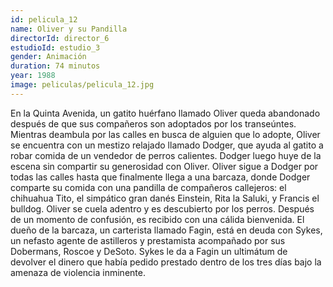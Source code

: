 ```yaml
---
id: pelicula_12
name: Oliver y su Pandilla
directorId: director_6
estudioId: estudio_3
gender: Animación
duration: 74 minutos
year: 1988
image: peliculas/pelicula_12.jpg
---
```


En la Quinta Avenida, un gatito huérfano llamado Oliver queda abandonado después de que sus compañeros son adoptados por los transeúntes. 
Mientras deambula por las calles en busca de alguien que lo adopte, Oliver se encuentra con un mestizo relajado llamado Dodger, que ayuda 
al gatito a robar comida de un vendedor de perros calientes. Dodger luego huye de la escena sin compartir su generosidad con Oliver. 
Oliver sigue a Dodger por todas las calles hasta que finalmente llega a una barcaza, donde Dodger comparte su comida con una pandilla de 
compañeros callejeros: el chihuahua Tito, el simpático gran danés Einstein, Rita la Saluki, y Francis el bulldog. Oliver se cuela adentro 
y es descubierto por los perros. Después de un momento de confusión, es recibido con una cálida bienvenida. El dueño de la barcaza, un 
carterista llamado Fagin, está en deuda con Sykes, un nefasto agente de astilleros y prestamista acompañado por sus Dobermans, Roscoe y DeSoto. 
Sykes le da a Fagin un ultimátum de devolver el dinero que había pedido prestado dentro de los tres días bajo la amenaza de violencia inminente.